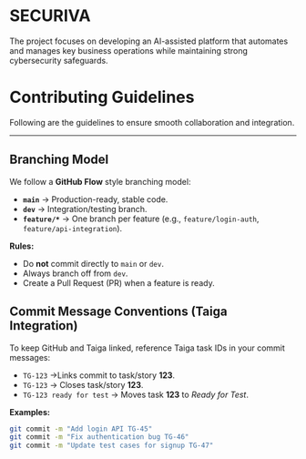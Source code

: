 # SECURIVA
The project focuses on developing an AI-assisted platform that automates and manages key business operations while maintaining strong cybersecurity safeguards.




# Contributing Guidelines    
Following are the guidelines to ensure smooth collaboration and integration. 

---

## Branching Model
We follow a **GitHub Flow** style branching model:  

- **`main`** → Production-ready, stable code.  
- **`dev`** → Integration/testing branch.  
- **`feature/*`** → One branch per feature (e.g., `feature/login-auth`, `feature/api-integration`).  

**Rules:**  
- Do **not** commit directly to `main` or `dev`.  
- Always branch off from `dev`.  
- Create a Pull Request (PR) when a feature is ready.  

## Commit Message Conventions (Taiga Integration)
To keep GitHub and Taiga linked, reference Taiga task IDs in your commit messages:  

- `TG-123` ->Links commit to task/story **123**.  
- `TG-123` -> Closes task/story **123**.  
- `TG-123 ready for test` -> Moves task **123** to *Ready for Test*.  

**Examples:**  
```bash
git commit -m "Add login API TG-45"
git commit -m "Fix authentication bug TG-46"
git commit -m "Update test cases for signup TG-47"

